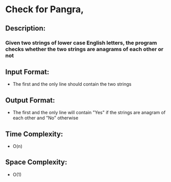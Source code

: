 # Check for Pangra,
## Description:
### Given two strings of lower case English letters, the program checks whether the two strings are anagrams of each other or not
## Input Format:
* The first and the only line should contain the two strings
## Output Format:
* The first and the only line will contain "Yes" if the strings are anagram of each other and "No" otherwise
## Time Complexity: 
* O(n)
## Space Complexity:
* O(1)